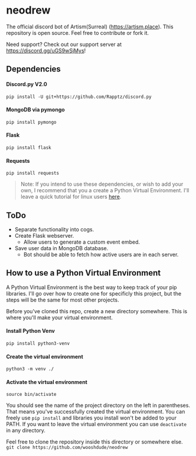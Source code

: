 # neodrew

The official discord bot of Artism(Surreal) (https://artism.place).
This repository is open source. Feel free to contribute or fork it.  

Need support? Check out our support server at https://discord.gg/uGS9wSjMys!

## Dependencies
 
#### Discord.py V2.0  
`pip install -U git+https://github.com/Rapptz/discord.py`

#### MongoDB via pymongo  
`pip install pymongo`

#### Flask  
`pip install flask`

#### Requests  
`pip install requests`  

> Note: If you intend to use these dependencies, or wish to add your own, I recommend that you a create a Python Virtual Environment. I'll leave a quick tutorial for linux users [here](#how-to-use-a-python-virtual-environment).


## ToDo
- Separate functionality into cogs.
- Create Flask webserver.
    - Allow users to generate a custom event embed.
- Save user data in MongoDB database.
    - Bot should be able to fetch how active users are in each server.


## How to use a Python Virtual Environment
A Python Virtual Environment is the best way to keep track of your pip libraries. I'll go over how to create one for specificly this project, but the steps will be the same for most other projects.

Before you've cloned this repo, create a new directory somewhere. This is where you'll make your virtual environment.

#### Install Python Venv  
`pip install python3-venv`

#### Create the virtual environment  
`python3 -m venv ./`  

#### Activate the virtual environment  
`source bin/activate`  

You should see the name of the project directory on the left in parentheses. That means you've successfully created the virtual environment. You can freely use `pip install` and libraries you install won't be added to your PATH. If you want to leave the virtual environment you can use `deactivate` in any directory.

Feel free to clone the repository inside this directory or somewhere else.  
`git clone https://github.com/wooshdude/neodrew`
